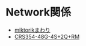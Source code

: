# Network関係

- [miktorikまわり](mikrotik/mikrotik.html)
- [CRS354-48G-4S+2Q+RM](mikrotik/crs354_48g_4splus2qplusrm.md)
